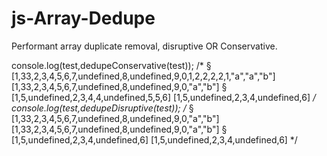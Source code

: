 # js-Array-Dedupe
Performant array duplicate removal, disruptive OR Conservative.

console.log(test,dedupeConservative(test));
/*
§
  [1,33,2,3,4,5,6,7,undefined,8,undefined,9,0,1,2,2,2,2,1,"a","a","b"]
  [1,33,2,3,4,5,6,7,undefined,8,undefined,9,0,"a","b"]
§
  [1,5,undefined,2,3,4,4,undefined,5,5,6]
  [1,5,undefined,2,3,4,undefined,6]
*/
console.log(test,dedupeDisruptive(test));
/*
§
  [1,33,2,3,4,5,6,7,undefined,8,undefined,9,0,"a","b"]
  [1,33,2,3,4,5,6,7,undefined,8,undefined,9,0,"a","b"]
§
  [1,5,undefined,2,3,4,undefined,6]
  [1,5,undefined,2,3,4,undefined,6]
*/
